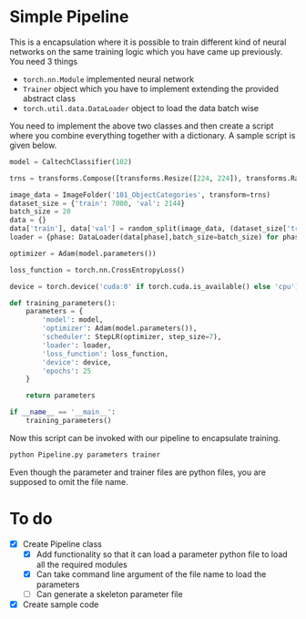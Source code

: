 # Simple Pipeline

This is a encapsulation where it is possible to train different kind of neural networks on the same training logic which you have came up previously. You need 3 things

- `torch.nn.Module` implemented neural network
- `Trainer` object which you have to implement extending the provided abstract class
- `torch.util.data.DataLoader` object to load the data batch wise

You need to implement the above two classes and then create a script where you combine everything together with a dictionary. A sample script is given below.

``` python
model = CaltechClassifier(102)

trns = transforms.Compose([transforms.Resize([224, 224]), transforms.RandomHorizontalFlip(), transforms.RandomVerticalFlip(), transforms.ToTensor()])

image_data = ImageFolder('101_ObjectCategories', transform=trns)
dataset_size = {'train': 7000, 'val': 2144}
batch_size = 20
data = {}
data['train'], data['val'] = random_split(image_data, (dataset_size['train'], dataset_size['val']))
loader = {phase: DataLoader(data[phase],batch_size=batch_size) for phase in ['train','val']}

optimizer = Adam(model.parameters())

loss_function = torch.nn.CrossEntropyLoss()

device = torch.device('cuda:0' if torch.cuda.is_available() else 'cpu')

def training_parameters():
	parameters = {
		'model': model,
		'optimizer': Adam(model.parameters()),
		'scheduler': StepLR(optimizer, step_size=7),
		'loader': loader,
		'loss_function': loss_function,
		'device': device,
		'epochs': 25
	}

	return parameters

if __name__ == '__main__':
	training_parameters()
```

Now this script can be invoked with our pipeline to encapsulate training.

``` bash
python Pipeline.py parameters trainer
```

Even though the parameter and trainer files are python files, you are supposed to omit the file name.

# To do
- [x] Create Pipeline class
	- [x] Add functionality so that it can load a parameter python file to load all the required modules
	- [x] Can take command line argument of the file name to load the parameters
	- [ ] Can generate a skeleton parameter file
- [x] Create sample code
